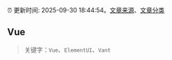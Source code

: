 :alarm_clock: 更新时间: 2025-09-30 18:44:54。[文章来源](/README.md)、[文章分类](/TAGS.md)

## Vue


> 关键字：`Vue`、`ElementUI`、`Vant`



